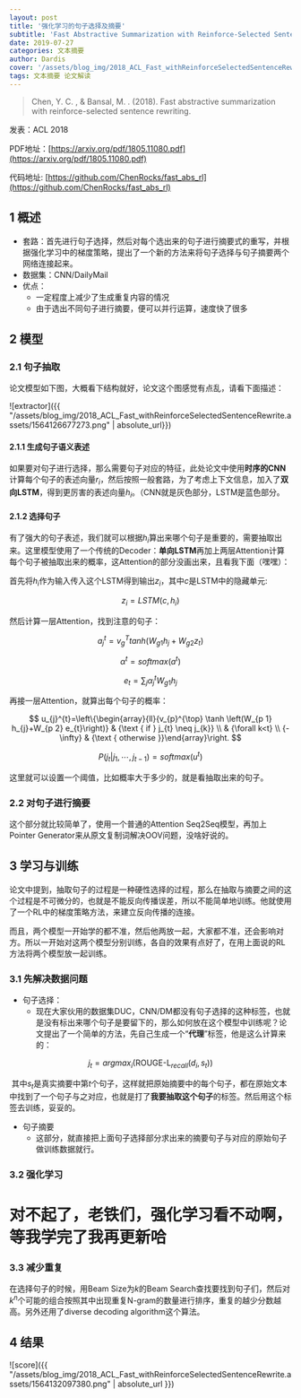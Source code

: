 ```yaml
---
layout: post
title: '强化学习的句子选择及摘要'
subtitle: 'Fast Abstractive Summarization with Reinforce-Selected Sentence Rewriting'
date: 2019-07-27
categories: 文本摘要
author: Dardis
cover: '/assets/blog_img/2018_ACL_Fast_withReinforceSelectedSentenceRewrite.assets/timg.jpg'
tags: 文本摘要 论文解读
---
```



> Chen, Y. C. , & Bansal, M. . (2018). Fast abstractive summarization with reinforce-selected sentence rewriting.

发表：ACL 2018

PDF地址：[https://arxiv.org/pdf/1805.11080.pdf](https://arxiv.org/pdf/1805.11080.pdf)

代码地址:  [https://github.com/ChenRocks/fast_abs_rl](https://github.com/ChenRocks/fast_abs_rl)



## 1 概述

- 套路：首先进行句子选择，然后对每个选出来的句子进行摘要式的重写，并根据强化学习中的梯度策略，提出了一个新的方法来将句子选择与句子摘要两个网络连接起来。
- 数据集：CNN/DailyMail
- 优点：
  - 一定程度上减少了生成重复内容的情况
  - 由于选出不同句子进行摘要，便可以并行运算，速度快了很多



## 2 模型

### 2.1 句子抽取

论文模型如下图，大概看下结构就好，论文这个图感觉有点乱，请看下面描述：

![extractor]({{ "/assets/blog_img/2018_ACL_Fast_withReinforceSelectedSentenceRewrite.assets/1564126677273.png" | absolute_url}})

#### 2.1.1 生成句子语义表述

如果要对句子进行选择，那么需要句子对应的特征，此处论文中使用**时序的CNN**计算每个句子的表述向量$r_i$，然后按照一般套路，为了考虑上下文信息，加入了**双向LSTM**，得到更厉害的表述向量$h_i$。（CNN就是灰色部分，LSTM是蓝色部分。

#### 2.1.2 选择句子

有了强大的句子表述，我们就可以根据$h_i$算出来哪个句子是重要的，需要抽取出来。这里模型使用了一个传统的Decoder：**单向LSTM**再加上两层Attention计算每个句子被抽取出来的概率，这Attention的部分没画出来，且看我下面（嘿嘿）：

首先将$h_i$作为输入传入这个LSTM得到输出$z_i$，其中$c$是LSTM中的隐藏单元:

$$
z_i = LSTM(c,h_i)
$$

然后计算一层Attention，找到注意的句子：

$$
a_j^t=v_g^Ttanh(W_{g1}h_j+W_{g2}z_t)
$$

$$
\alpha^t=softmax(a^t)
$$

$$
e_t=\sum_j\alpha_j^tW_{g1}h_j
$$

再接一层Attention，就算出每个句子的概率：

$$
u_{j}^{t}=\left\{\begin{array}{ll}{v_{p}^{\top} \tanh \left(W_{p 1} h_{j}+W_{p 2} e_{t}\right)} & {\text { if } j_{t} \neq j_{k}} \\  & {\forall k<t} \\ {-\infty} & {\text { otherwise }}\end{array}\right.
$$

$$
P(j_t|j_1,\cdots,j_{t-1}) = softmax(u^t)
$$

这里就可以设置一个阈值，比如概率大于多少的，就是看抽取出来的句子。

### 2.2 对句子进行摘要

这个部分就比较简单了，使用一个普通的Attention Seq2Seq模型，再加上Pointer Generator来从原文复制词解决OOV问题，没啥好说的。



## 3 学习与训练

论文中提到，抽取句子的过程是一种硬性选择的过程，那么在抽取与摘要之间的这个过程是不可微分的，也就是不能反向传播误差，所以不能简单地训练。他就使用了一个RL中的梯度策略方法，来建立反向传播的连接。

而且，两个模型一开始学的都不准，然后他两放一起，大家都不准，还会影响对方。所以一开始对这两个模型分别训练，各自的效果有点好了，在用上面说的RL方法将两个模型放一起训练。

### 3.1 先解决数据问题

- 句子选择：
  - 现在大家伙用的数据集DUC，CNN/DM都没有句子选择的这种标签，也就是没有标出来哪个句子是要留下的，那么如何放在这个模型中训练呢？论文提出了一个简单的方法，先自己生成一个“**代理**”标签，他是这么计算来的：

$$
j_t = argmax_i(\text{ROUGE-L}_{recall}(d_i,s_t))
$$

​	其中$s_t$是真实摘要中第$t$个句子，这样就把原始摘要中的每个句子，都在原始文本中找到了一个句子与之对应，也就是打了**我要抽取这个句子**的标签。然后用这个标签去训练，妥妥的。

- 句子摘要
  - 这部分，就直接把上面句子选择部分求出来的摘要句子与对应的原始句子做训练数据就行。

### 3.2 强化学习

<h1>对不起了，老铁们，强化学习看不动啊，等我学完了我再更新哈</h1>

### 3.3 减少重复

在选择句子的时候，用Beam Size为$k$的Beam Search查找要找到句子们，然后对$k^n$个可能的组合按照其中出现重复N-gram的数量进行排序，重复的越少分数越高。另外还用了diverse decoding algorithm这个算法。



## 4 结果

![score]({{ "/assets/blog_img/2018_ACL_Fast_withReinforceSelectedSentenceRewrite.assets/1564132097380.png" | absolute_url }})
